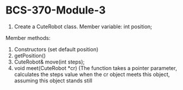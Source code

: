 # BCS-370-Module-3

1. Create a CuteRobot class.
Member variable:
int position;

Member methods:
1. Constructors (set default position)
2. getPosition()
3. CuteRobot& move(int steps);
4. void meet(CuteRobot *cr) (The function takes a pointer parameter, calculates the steps value when the cr object meets this object, assuming this object stands still
